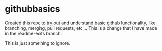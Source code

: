 # githubbasics
Created this repo to try out and understand basic github functionality, like branching, merging, pull requests, etc ... 
This is a change that I have made in the readme-edits branch.

This is just something to ignore.
